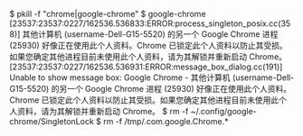 $ pkill -f "chrome|google-chrome"
$ google-chrome
[23537:23537:0227/162536.536833:ERROR:process_singleton_posix.cc(358)] 其他计算机 (username-Dell-G15-5520) 的另一个 Google Chrome 进程 (25930) 好像正在使用此个人资料。Chrome 已锁定此个人资料以防止其受损。如果您确定其他进程目前未使用此个人资料，请为其解锁并重新启动 Chrome。
[23537:23537:0227/162536.536931:ERROR:message_box_dialog.cc(191)] Unable to show message box: Google Chrome - 其他计算机 (username-Dell-G15-5520) 的另一个 Google Chrome 进程 (25930) 好像正在使用此个人资料。Chrome 已锁定此个人资料以防止其受损。如果您确定其他进程目前未使用此个人资料，请为其解锁并重新启动 Chrome。
$ rm -f ~/.config/google-chrome/SingletonLock
$ rm -f /tmp/.com.google.Chrome.*
